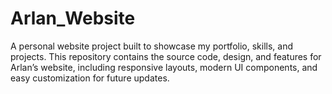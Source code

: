# Arlan_Website
A personal website project built to showcase my portfolio, skills, and projects. This repository contains the source code, design, and features for Arlan’s website, including responsive layouts, modern UI components, and easy customization for future updates.
